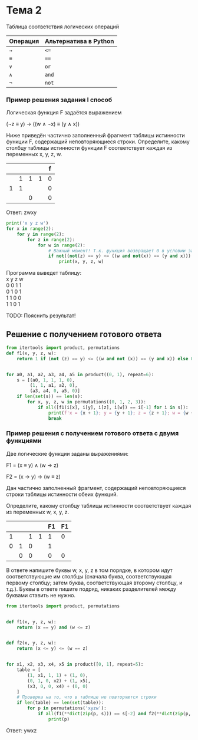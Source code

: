 # Тема 2

Таблица соответствия логических операций
<table class="docutils align-default">
    <thead>
        <tr class="row-odd">
            <th class="head">Операция</th>
            <th class="head">Альтернатива в Python</th>
        </tr>
    </thead>
    <tbody>
        <tr class="row-even"><td><code>→</code></td><td><code><=</code></td></tr>
        <tr class="row-even"><td><code>≡</code></td><td><code>==</code></td></tr>
        <tr class="row-even"><td><code>∨</code></td><td><code>or</code></td></tr>
        <tr class="row-even"><td><code>∧</code></td><td><code>and</code></td></tr>
        <tr class="row-even"><td><code>¬</code></td><td><code>not</code></td></tr>
    </tbody>
</table>

### Пример решения задания I способ

Логическая функция F задаётся выражением 
<p>(¬z ≡ y) → ((w ∧ ¬x) ≡ (y ∧ x))</p>
Ниже приведён частично заполненный фрагмент таблицы истинности функции F,
содержащий неповторяющиеся строки. Определите, какому столбцу таблицы истинности функции F
соответствует каждая из переменных x, y, z, w.

<link href="../assets/style.css" rel="stylesheet" />
<table class="docutils align-default ege-2">
    <thead>
        <tr class="row-odd">
            <th class="head"></th>
            <th class="head"></th>
            <th class="head"></th>
            <th class="head"></th>
            <th class="head">f</th>
        </tr>
    </thead>
    <tbody>
        <tr class="row-even"><td> </td><td>1</td><td>1</td><td>1</td><td>0</td></tr>
        <tr class="row-even"><td>1</td><td>1</td><td> </td><td> </td><td>0</td></tr>
        <tr class="row-even"><td> </td><td> </td><td>0</td><td> </td><td>0</td></tr>
    </tbody>
</table>

Ответ: zwxy

```python
print('x y z w')
for x in range(2):
    for y in range(2):
        for z in range(2):
            for w in range(2):
                # Важный момент! Т.к. функция возвращает 0 в условии задачи, то всё выражение помещаем под not
                if not((not(z) == y) <= ((w and not(x)) == (y and x))):
                    print(x, y, z, w)
```

Программа выведет таблицу:\
x y z w\
0 0 1 1\
0 1 0 1\
1 1 0 0\
1 1 0 1

TODO: Пояснить результат!

## Решение с получением готового ответа

```python
from itertools import product, permutations
def f1(x, y, z, w):
    return 1 if (not (z) == y) <= ((w and not (x)) == (y and x)) else 0


for a0, a1, a2, a3, a4, a5 in product((0, 1), repeat=6):
    s = [(a0, 1, 1, 1, 0),
         (1, 1, a1, a2, 0),
         (a3, a4, 0, a5, 0)]
    if len(set(s)) == len(s):
        for x, y, z, w in permutations((0, 1, 2, 3)):
            if all([f1(i[x], i[y], i[z], i[w]) == i[-1] for i in s]):
                print(f'x = {x + 1}; y = {y + 1}; z = {z + 1}; w = {w + 1}')
                break
```



### Пример решения с получением готового ответа c двумя функциями

Две логические функции заданы выражениями:
<p>F1 = (x ≡ y) ∧ (w → z)</p>
<p>F2 = (x → y) → (w ≡ z)</p>
Дан частично заполненный фрагмент, содержащий неповторяющиеся строки таблицы истинности обеих функций.

Определите, какому столбцу таблицы истинности соответствует каждая из переменных w, x, y, z.

<link href="../assets/style.css" rel="stylesheet" />
<table class="docutils align-default ege-2">
    <thead>
        <tr class="row-odd">
            <th class="head"></th>
            <th class="head"></th>
            <th class="head"></th>
            <th class="head"></th>
            <th class="head">F1</th>
            <th class="head">F1</th>
        </tr>
    </thead>
    <tbody>
        <tr class="row-even"><td>1</td><td></td><td>1</td><td>1</td><td>1</td><td>0</td></tr>
        <tr class="row-even"><td>0</td><td>1</td><td>0</td><td></td><td>1</td><td></td></tr>
        <tr class="row-even"><td></td><td>0</td><td>0</td><td></td><td>0</td><td>0</td></tr>
    </tbody>
</table>

В ответе напишите буквы w, x, y, z в том порядке, в котором идут соответствующие им столбцы (сначала буква, соответствующая первому столбцу; затем буква, соответствующая второму столбцу, и т.д.). Буквы в ответе пишите подряд, никаких разделителей между буквами ставить не нужно.

```python
from itertools import product, permutations


def f1(x, y, z, w):
    return (x == y) and (w <= z)


def f2(x, y, z, w):
    return (x <= y) <= (w == z)


for x1, x2, x3, x4, x5 in product([0, 1], repeat=5):
    table = [
        (1, x1, 1, 1) + (1, 0),
        (0, 1, 0, x2) + (1, x5),
        (x3, 0, 0, x4) + (0, 0)
    ]
    # Проверка на то, что в таблице не повторяются строки
    if len(table) == len(set(table)):
        for p in permutations('xyzw'):
            if all(f1(**dict(zip(p, s))) == s[-2] and f2(**dict(zip(p, s))) == s[-1] for s in table):
                print(p)
```

Ответ: ywxz